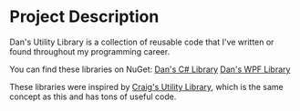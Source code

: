 # Project Description

Dan's Utility Library is a collection of reusable code that I've written or found throughout my programming career.

You can find these libraries on NuGet:
[Dan's C# Library](https://www.nuget.org/packages/DansUtilityLibraries.CSharpLibrary/)
[Dan's WPF Library](https://www.nuget.org/packages/DansUtilityLibraries.WpfLibrary/)

These libraries were inspired by [Craig's Utility Library](cul.codeplex.com), which is the same concept as this and has tons of useful code.
